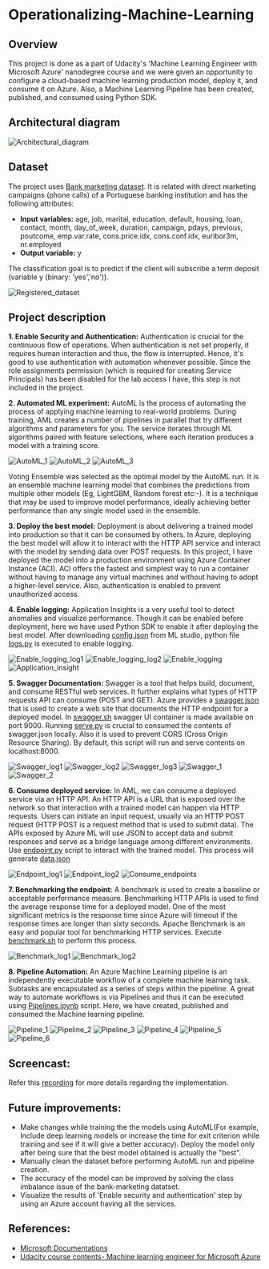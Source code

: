 # Operationalizing-Machine-Learning

## Overview
This project is done as a part of Udacity's 'Machine Learning Engineer with Microsoft Azure' nanodegree course and we were given an opportunity to configure a cloud-based machine learning production model, deploy it, and consume it on Azure. Also, a Machine Learning Pipeline has been created, published, and consumed using Python SDK.

## Architectural diagram

![Architectural_diagram](Architectural_diagram.png)

## Dataset
The project uses [Bank marketing dataset](http://archive.ics.uci.edu/ml/datasets/Bank+Marketing). It is related with direct marketing campaigns (phone calls) of a Portuguese banking institution and has the following attributes:
- **Input variables:** age, job, marital, education, default, housing, loan, contact, month, day_of_week, duration, campaign, pdays, previous, poutcome, emp.var.rate, cons.price.idx, cons.conf.idx, euribor3m, nr.employed
- **Output variable:** y

The classification goal is to predict if the client will subscribe a term deposit (variable y (binary: 'yes','no')).

![Registered_dataset](Outputs/Registered_dataset.png) 

## Project description
**1. Enable Security and Authentication:** Authentication is crucial for the continuous flow of operations. When authentication is not set properly, it requires human interaction and thus, the flow is interrupted. Hence, it's good to use authentication with automation whenever possible. Since the role assignments permission (which is required for creating Service Principals) has been disabled for the lab access I have, this step is not included in the project.

**2. Automated ML experiment:** AutoML is the process of automating the process of applying machine learning to real-world problems. During training, AML creates a number of pipelines in parallel that try different algorithms and parameters for you. The service iterates through ML algorithms paired with feature selections, where each iteration produces a model with a training score.

![AutoML_1](Outputs/AutoML_1.png)
![AutoML_2](Outputs/AutoML_2.png)
![AutoML_3](Outputs/AutoML_3.png)

Voting Ensemble was selected as the optimal model by the AutoML run. It is an ensemble machine learning model that combines the predictions from multiple other models (Eg, LightGBM, Random forest etc:-). It is a technique that may be used to improve model performance, ideally achieving better performance than any single model used in the ensemble.

**3. Deploy the best model:** Deployment is about delivering a trained model into production so that it can be consumed by others. In Azure, deploying the best model will allow it to interact with the HTTP API service and interact with the model by sending data over POST requests. In this project, I have deployed the model into a production environment using Azure Container Instance (ACI). ACI offers the fastest and simplest way to run a container without having to manage any virtual machines and without having to adopt a higher-level service. Also, authentication is enabled to prevent unauthorized access.

**4. Enable logging:** Application Insights is a very useful tool to detect anomalies and visualize performance. Though it can be enabled before deployment, here we have used Python SDK to enable it after deploying the best model. After downloading [config.json](Files/config.json) from ML studio, python file [logs.py](Files/logs.py) is executed to enable logging. 

![Enable_logging_log1](Outputs/Enable_logging_log1.png)
![Enable_logging_log2](Outputs/Enable_logging_log2.png)
![Enable_logging](Outputs/Enable_logging.png)
![Application_insight](Outputs/Application_insight.png)

**5. Swagger Documentation:** Swagger is a tool that helps build, document, and consume RESTful web services. It further explains what types of HTTP requests API can consume (POST and GET). Azure provides a [swagger.json](Files/Swagger/swagger.json) that is used to create a web site that documents the HTTP endpoint for a deployed model. In [swagger.sh](Files/Swagger/swagger.sh) swagger UI container is made available on port 9000. Running [serve.py](Files/Swagger/serve.py) is crucial to consumed the contents of swagger.json locally. Also it is used to prevent CORS (Cross Origin Resource Sharing). By default, this script will run and serve contents on localhost:8000. 

![Swagger_log1](Outputs/Swagger_log1.png)
![Swagger_log2](Outputs/Swagger_log2.png)
![Swagger_log3](Outputs/Swagger_log3.png)
![Swagger_1](Outputs/Swagger_1.png)
![Swagger_2](Outputs/Swagger_2.png)

**6. Consume deployed service:** In AML, we can consume a deployed service via an HTTP API. An HTTP API is a URL that is exposed over the network so that interaction with a trained model can happen via HTTP requests. Users can initiate an input request, usually via an HTTP POST request (HTTP POST is a request method that is used to submit data). The APIs exposed by Azure ML will use JSON to accept data and submit responses and serve as a bridge language among different environments. Use [endpoint.py](Files/endpoint.py) script to interact with the trained model. This process will generate [data.json](Files/data.json)

![Endpoint_log1](Outputs/Endpoint_log1.png)
![Endpoint_log2](Outputs/Endpoint_log2.png)
![Consume_endpoints](Outputs/Consume_endpoints.png)

**7. Benchmarking the endpoint:** A benchmark is used to create a baseline or acceptable performance measure. Benchmarking HTTP APIs is used to find the average response time for a deployed model. One of the most significant metrics is the response time since Azure will timeout if the response times are longer than sixty seconds. Apache Benchmark is an easy and popular tool for benchmarking HTTP services. Execute [benchmark.sh](Files/benchmark.sh) to perform this process. 

![Benchmark_log1](Outputs/Benchmark_log1.png)
![Benchmark_log2](Outputs/Benchmark_log2.png)

**8. Pipeline Automation:** An Azure Machine Learning pipeline is an independently executable workflow of a complete machine learning task. Subtasks are encapsulated as a series of steps within the pipeline. A great way to automate workflows is via Pipelines and thus it can be executed using [Pipelines.ipynb](Files/Pipeline.ipynb) script. Here, we have created, published and consumed the Machine learning pipeline. 

![Pipeline_1](Outputs/Pipeline_1.png)
![Pipeline_2](Outputs/Pipeline_2.png)
![Pipeline_3](Outputs/Pipeline_3.png)
![Pipeline_4](Outputs/Pipeline_4.png)
![Pipeline_5](Outputs/Pipeline_5.png)
![Pipeline_6](Outputs/Pipeline_6.png)

## Screencast:

Refer this [recording](https://drive.google.com/file/d/1Rk0RDdDzcnGk56rUKuPeuEfNJ_WDdY2t/view?usp=sharing) for more details regarding the implementation.

## Future improvements: 
- Make changes while training the the models using AutoML(For example, Include deep learning models or increase the time for exit criterion while training and see if it will give a better accuracy). Deploy the model only after being sure that the best model obtained is actually the "best". 
- Manually clean the dataset before performing AutoML run and pipeline creation. 
- The accuracy of the model can be improved by solving the class imbalance issue of the bank-marketing datatset. 
- Visualize the results of 'Enable security and authentication' step by using an Azure account having all the services. 

## References: 
- [Microsoft Documentations](https://docs.microsoft.com/en-us/documentation/)
- [Udacity course contents- Machine learning engineer for Microsoft Azure](https://www.udacity.com/course/machine-learning-engineer-for-microsoft-azure-nanodegree--nd00333)

